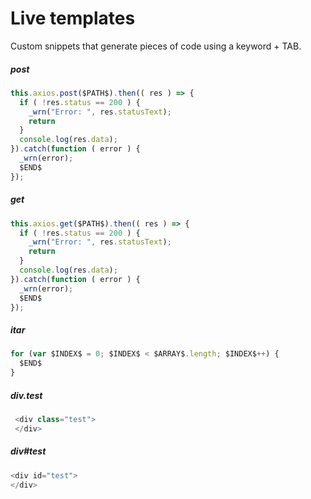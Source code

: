 # Live templates

Custom snippets that generate pieces of code using a keyword + TAB.

##### post
```javascript
this.axios.post($PATH$).then(( res ) => {
  if ( !res.status == 200 ) {
    _wrn("Error: ", res.statusText);
    return
  }
  console.log(res.data);
}).catch(function ( error ) {
  _wrn(error);
  $END$
});
```

##### get
```javascript
this.axios.get($PATH$).then(( res ) => {
  if ( !res.status == 200 ) {
    _wrn("Error: ", res.statusText);
    return
  }
  console.log(res.data);
}).catch(function ( error ) {
  _wrn(error);
  $END$
});
```

##### itar
```javascript
for (var $INDEX$ = 0; $INDEX$ < $ARRAY$.length; $INDEX$++) {
  $END$
}
```

##### div.test
```javascript
 <div class="test">
 </div>
```

##### div#test
```javascript
<div id="test">
</div>
```

